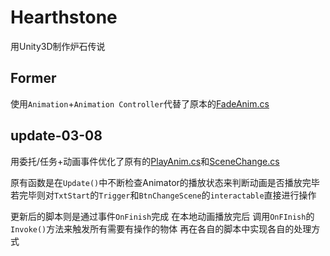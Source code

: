 # Hearthstone

用Unity3D制作炉石传说

## Former

使用`Animation`+`Animation Controller`代替了原本的[FadeAnim.cs](./Assets/Scripts/Abandon/FadeAnim.cs)

## update-03-08

用委托/任务+动画事件优化了原有的[PlayAnim.cs](./Assets/Scripts/Abandon/PlayAnim.cs)和[SceneChange.cs](./Assets/Scripts/SceneChange.cs)

原有函数是在`Update()`中不断检查Animator的播放状态来判断动画是否播放完毕 若完毕则对`TxtStart`的`Trigger`和`BtnChangeScene`的`interactable`直接进行操作

更新后的脚本则是通过事件`OnFinish`完成 在本地动画播放完后 调用`OnFInish`的`Invoke()`方法来触发所有需要有操作的物体 再在各自的脚本中实现各自的处理方式

